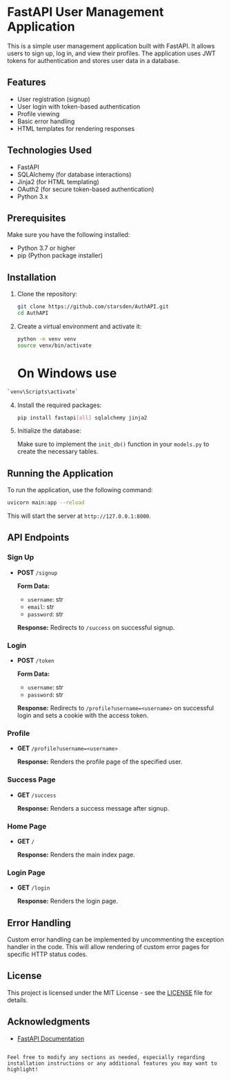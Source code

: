 # FastAPI User Management Application

This is a simple user management application built with FastAPI. It allows users to sign up, log in, and view their profiles. The application uses JWT tokens for authentication and stores user data in a database.

 ## Features

- User registration (signup)
- User login with token-based authentication
- Profile viewing
- Basic error handling
- HTML templates for rendering responses

## Technologies Used

- FastAPI
- SQLAlchemy (for database interactions)
- Jinja2 (for HTML templating)
- OAuth2 (for secure token-based authentication)
- Python 3.x

## Prerequisites

Make sure you have the following installed:

- Python 3.7 or higher
- pip (Python package installer)

## Installation

1. Clone the repository:

   ```bash
   git clone https://github.com/starsden/AuthAPI.git
   cd AuthAPI
   ```

2. Create a virtual environment and activate it:

   ```bash
   python -m venv venv
   source venv/bin/activate
   ```
   # On Windows use
  ```bash
  `venv\Scripts\activate`
  ```
4. Install the required packages:

   ```bash
   pip install fastapi[all] sqlalchemy jinja2
   ```

5. Initialize the database:

   Make sure to implement the `init_db()` function in your `models.py` to create the necessary tables.

## Running the Application

To run the application, use the following command:

```bash
uvicorn main:app --reload
```

This will start the server at `http://127.0.0.1:8000`.

## API Endpoints

### Sign Up

- **POST** `/signup`
  
  **Form Data:**
  - `username`: str
  - `email`: str
  - `password`: str
  
  **Response:** Redirects to `/success` on successful signup.

### Login

- **POST** `/token`
  
  **Form Data:**
  - `username`: str
  - `password`: str
  
  **Response:** Redirects to `/profile?username=<username>` on successful login and sets a cookie with the access token.

### Profile

- **GET** `/profile?username=<username>`
  
  **Response:** Renders the profile page of the specified user.

### Success Page

- **GET** `/success`
  
  **Response:** Renders a success message after signup.

### Home Page

- **GET** `/`
  
  **Response:** Renders the main index page.

### Login Page

- **GET** `/login`
  
  **Response:** Renders the login page.

## Error Handling

Custom error handling can be implemented by uncommenting the exception handler in the code. This will allow rendering of custom error pages for specific HTTP status codes.

## License

This project is licensed under the MIT License - see the [LICENSE](LICENSE) file for details.

## Acknowledgments

- [FastAPI Documentation](https://fastapi.tiangolo.com/)
```

Feel free to modify any sections as needed, especially regarding installation instructions or any additional features you may want to highlight!
